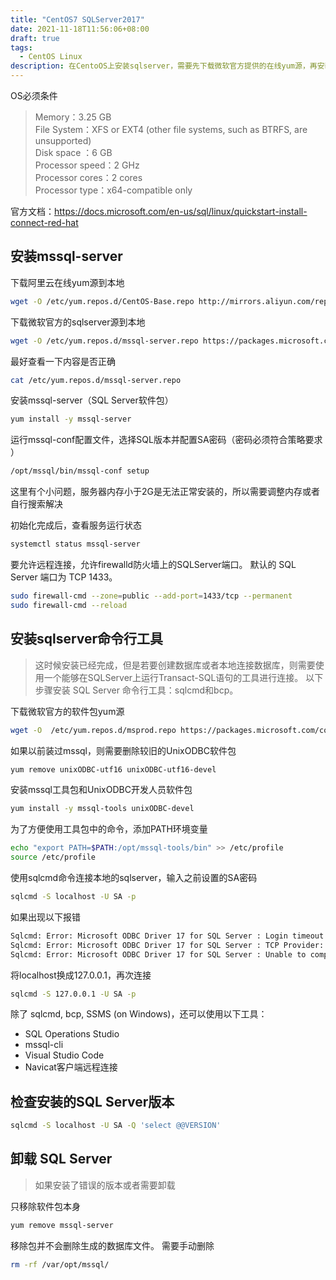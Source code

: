 ```yaml
---
title: "CentOS7 SQLServer2017"
date: 2021-11-18T11:56:06+08:00
draft: true
tags:
  - CentOS Linux
description: 在CentoOS上安装sqlserver，需要先下载微软官方提供的在线yum源，再安装mssql-server软件包，再根据需要安装sqlserver的命令行工具或远程客户端进行连接
---
```




OS必须条件  

>Memory：3.25 GB  
>File System：XFS or EXT4 (other file systems, such as BTRFS, are unsupported)  
>Disk space ：6 GB  
>Processor speed：2 GHz  
>Processor cores：2 cores  
>Processor type：x64-compatible only  

官方文档：<https://docs.microsoft.com/en-us/sql/linux/quickstart-install-connect-red-hat> 

## 安装mssql-server

下载阿里云在线yum源到本地

```bash
wget -O /etc/yum.repos.d/CentOS-Base.repo http://mirrors.aliyun.com/repo/Centos-7.repo
```

下载微软官方的sqlserver源到本地

```bash
wget -O /etc/yum.repos.d/mssql-server.repo https://packages.microsoft.com/config/rhel/7/mssql-server-2017.repo
```

最好查看一下内容是否正确

```bash
cat /etc/yum.repos.d/mssql-server.repo
```

安装mssql-server（SQL Server软件包）

```bash
yum install -y mssql-server
```

运行mssql-conf配置文件，选择SQL版本并配置SA密码（密码必须符合策略要求 ）

```bash
/opt/mssql/bin/mssql-conf setup
```

这里有个小问题，服务器内存小于2G是无法正常安装的，所以需要调整内存或者自行搜索解决



初始化完成后，查看服务运行状态

```bash
systemctl status mssql-server
```



要允许远程连接，允许firewalld防火墙上的SQLServer端口。 默认的 SQL Server 端口为 TCP 1433。

```bash
sudo firewall-cmd --zone=public --add-port=1433/tcp --permanent
sudo firewall-cmd --reload
```



## 安装sqlserver命令行工具

>这时候安装已经完成，但是若要创建数据库或者本地连接数据库，则需要使用一个能够在SQLServer上运行Transact-SQL语句的工具进行连接。 以下步骤安装 SQL Server 命令行工具：sqlcmd和bcp。 

下载微软官方的软件包yum源

```bash
wget -O  /etc/yum.repos.d/msprod.repo https://packages.microsoft.com/config/rhel/7/prod.repo
```

如果以前装过mssql，则需要删除较旧的UnixODBC软件包

```bash
yum remove unixODBC-utf16 unixODBC-utf16-devel 
```

安装mssql工具包和UnixODBC开发人员软件包

```bash
yum install -y mssql-tools unixODBC-devel 
```

为了方便使用工具包中的命令，添加PATH环境变量

```bash
echo "export PATH=$PATH:/opt/mssql-tools/bin" >> /etc/profile
source /etc/profile
```

使用sqlcmd命令连接本地的sqlserver，输入之前设置的SA密码

```bash
sqlcmd -S localhost -U SA -p
```

如果出现以下报错

```bash
Sqlcmd: Error: Microsoft ODBC Driver 17 for SQL Server : Login timeout expired.
Sqlcmd: Error: Microsoft ODBC Driver 17 for SQL Server : TCP Provider: Timeout error [258]. .
Sqlcmd: Error: Microsoft ODBC Driver 17 for SQL Server : Unable to complete login process due to delay in prelogin response.
```

将localhost换成127.0.0.1，再次连接

```bash
sqlcmd -S 127.0.0.1 -U SA -p
```

除了 sqlcmd, bcp, SSMS (on Windows)，还可以使用以下工具：

- SQL Operations Studio
- mssql-cli
- Visual Studio Code
- Navicat客户端远程连接



## 检查安装的SQL Server版本

```bash
sqlcmd -S localhost -U SA -Q 'select @@VERSION'
```



## 卸载 SQL Server

>如果安装了错误的版本或者需要卸载

只移除软件包本身

```bash
yum remove mssql-server
```

移除包并不会删除生成的数据库文件。 需要手动删除

```bash
rm -rf /var/opt/mssql/
```





